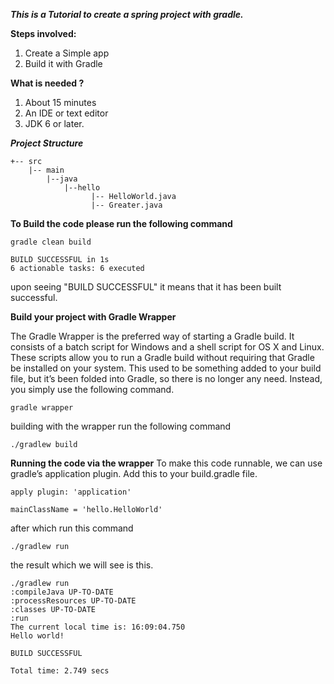 ***This is a Tutorial to create a spring project with gradle.*** 

**Steps involved:**

1. Create a Simple app
2. Build it with Gradle

**What is needed ?**
1. About 15 minutes
2. An IDE or text editor
3. JDK 6 or later.

***Project Structure***

```
+-- src
    |-- main
        |--java
            |--hello
                  |-- HelloWorld.java
                  |-- Greater.java
```
**To Build the code please run the following command**

```
gradle clean build

BUILD SUCCESSFUL in 1s
6 actionable tasks: 6 executed

```
upon seeing "BUILD SUCCESSFUL" it means that it has been built successful.
 
**Build your project with Gradle Wrapper**

The Gradle Wrapper is the preferred way of starting a Gradle build. It consists of a batch script for Windows and a shell script for OS X and Linux. These scripts allow you to run a Gradle build without requiring that Gradle be installed on your system. This used to be something added to your build file, but it’s been folded into Gradle, so there is no longer any need. Instead, you simply use the following command.

```
gradle wrapper 
```

building with the wrapper run the following command

```
./gradlew build
```

**Running the code via the wrapper**
To make this code runnable, we can use gradle’s application plugin. Add this to your build.gradle file.
```
apply plugin: 'application'

mainClassName = 'hello.HelloWorld'
```
after which run this command
```
./gradlew run
```

the result which we will see is this. 

```
./gradlew run
:compileJava UP-TO-DATE
:processResources UP-TO-DATE
:classes UP-TO-DATE
:run
The current local time is: 16:09:04.750
Hello world!

BUILD SUCCESSFUL

Total time: 2.749 secs
```